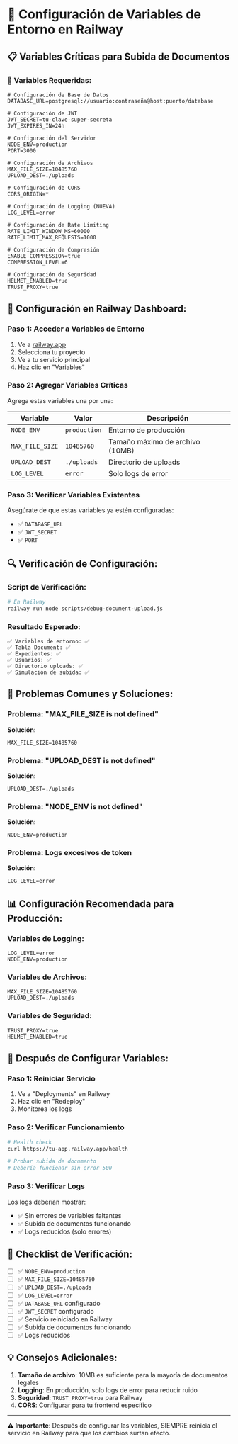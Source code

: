 # 🚂 Configuración de Variables de Entorno en Railway

## 📋 **Variables Críticas para Subida de Documentos**

### **🔧 Variables Requeridas:**

```env
# Configuración de Base de Datos
DATABASE_URL=postgresql://usuario:contraseña@host:puerto/database

# Configuración de JWT
JWT_SECRET=tu-clave-super-secreta
JWT_EXPIRES_IN=24h

# Configuración del Servidor
NODE_ENV=production
PORT=3000

# Configuración de Archivos
MAX_FILE_SIZE=10485760
UPLOAD_DEST=./uploads

# Configuración de CORS
CORS_ORIGIN=*

# Configuración de Logging (NUEVA)
LOG_LEVEL=error

# Configuración de Rate Limiting
RATE_LIMIT_WINDOW_MS=60000
RATE_LIMIT_MAX_REQUESTS=1000

# Configuración de Compresión
ENABLE_COMPRESSION=true
COMPRESSION_LEVEL=6

# Configuración de Seguridad
HELMET_ENABLED=true
TRUST_PROXY=true
```

## 🚀 **Configuración en Railway Dashboard:**

### **Paso 1: Acceder a Variables de Entorno**
1. Ve a [railway.app](https://railway.app)
2. Selecciona tu proyecto
3. Ve a tu servicio principal
4. Haz clic en "Variables"

### **Paso 2: Agregar Variables Críticas**
Agrega estas variables una por una:

| Variable | Valor | Descripción |
|----------|-------|-------------|
| `NODE_ENV` | `production` | Entorno de producción |
| `MAX_FILE_SIZE` | `10485760` | Tamaño máximo de archivo (10MB) |
| `UPLOAD_DEST` | `./uploads` | Directorio de uploads |
| `LOG_LEVEL` | `error` | Solo logs de error |

### **Paso 3: Verificar Variables Existentes**
Asegúrate de que estas variables ya estén configuradas:
- ✅ `DATABASE_URL`
- ✅ `JWT_SECRET`
- ✅ `PORT`

## 🔍 **Verificación de Configuración:**

### **Script de Verificación:**
```bash
# En Railway
railway run node scripts/debug-document-upload.js
```

### **Resultado Esperado:**
```
✅ Variables de entorno: ✅
✅ Tabla Document: ✅
✅ Expedientes: ✅
✅ Usuarios: ✅
✅ Directorio uploads: ✅
✅ Simulación de subida: ✅
```

## 🚨 **Problemas Comunes y Soluciones:**

### **Problema: "MAX_FILE_SIZE is not defined"**
**Solución:**
```env
MAX_FILE_SIZE=10485760
```

### **Problema: "UPLOAD_DEST is not defined"**
**Solución:**
```env
UPLOAD_DEST=./uploads
```

### **Problema: "NODE_ENV is not defined"**
**Solución:**
```env
NODE_ENV=production
```

### **Problema: Logs excesivos de token**
**Solución:**
```env
LOG_LEVEL=error
```

## 📊 **Configuración Recomendada para Producción:**

### **Variables de Logging:**
```env
LOG_LEVEL=error
NODE_ENV=production
```

### **Variables de Archivos:**
```env
MAX_FILE_SIZE=10485760
UPLOAD_DEST=./uploads
```

### **Variables de Seguridad:**
```env
TRUST_PROXY=true
HELMET_ENABLED=true
```

## 🔄 **Después de Configurar Variables:**

### **Paso 1: Reiniciar Servicio**
1. Ve a "Deployments" en Railway
2. Haz clic en "Redeploy"
3. Monitorea los logs

### **Paso 2: Verificar Funcionamiento**
```bash
# Health check
curl https://tu-app.railway.app/health

# Probar subida de documento
# Debería funcionar sin error 500
```

### **Paso 3: Verificar Logs**
Los logs deberían mostrar:
- ✅ Sin errores de variables faltantes
- ✅ Subida de documentos funcionando
- ✅ Logs reducidos (solo errores)

## 🎯 **Checklist de Verificación:**

- [ ] ✅ `NODE_ENV=production`
- [ ] ✅ `MAX_FILE_SIZE=10485760`
- [ ] ✅ `UPLOAD_DEST=./uploads`
- [ ] ✅ `LOG_LEVEL=error`
- [ ] ✅ `DATABASE_URL` configurado
- [ ] ✅ `JWT_SECRET` configurado
- [ ] ✅ Servicio reiniciado en Railway
- [ ] ✅ Subida de documentos funcionando
- [ ] ✅ Logs reducidos

## 💡 **Consejos Adicionales:**

1. **Tamaño de archivo**: 10MB es suficiente para la mayoría de documentos legales
2. **Logging**: En producción, solo logs de error para reducir ruido
3. **Seguridad**: `TRUST_PROXY=true` para Railway
4. **CORS**: Configurar para tu frontend específico

---

**⚠️ Importante**: Después de configurar las variables, SIEMPRE reinicia el servicio en Railway para que los cambios surtan efecto.


